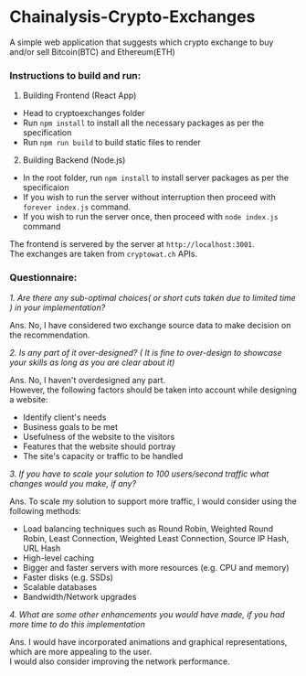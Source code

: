 # Chainalysis-Crypto-Exchanges
A simple web application that suggests which crypto exchange to buy and/or sell Bitcoin(BTC) and Ethereum(ETH)   

### Instructions to build and run:  

1. Building Frontend (React App)     
* Head to cryptoexchanges folder   
* Run `npm install` to install all the necessary packages as per the specification   
* Run `npm run build` to build static files to render   

2. Building Backend (Node.js)      
* In the root folder, run `npm install` to install server packages as per the specificaion   
* If you wish to run the server without interruption then proceed with `forever index.js` command.   
* If you wish to run the server once, then proceed with `node index.js` command   

The frontend is servered by the server at  `http://localhost:3001`.   
The exchanges are taken from `cryptowat.ch` APIs.

### Questionnaire:   
*1. Are there any sub-optimal choices( or short cuts taken due to limited time ) in your implementation?*    

Ans. No, I have considered two exchange source data to make decision on the recommendation. 

*2. Is any part of it over-designed? ( It is fine to over-design to showcase your skills as long as you are clear about it)*    

Ans. No, I haven't overdesigned any part.    
However, the following factors should be taken into account while designing a website:    
* Identify client's needs
* Business goals to be met
* Usefulness of the website to the visitors
* Features that the website should portray
* The site's capacity or traffic to be handled

*3. If you have to scale your solution to 100 users/second traffic what changes would you make, if any?*    

Ans. To scale my solution to support more traffic, I would consider using the following methods:   
* Load balancing techniques such as Round Robin, Weighted Round Robin, Least Connection, Weighted Least Connection, Source IP Hash, URL Hash
* High-level caching
* Bigger and faster servers with more resources (e.g. CPU and memory)
* Faster disks (e.g. SSDs)
* Scalable databases
* Bandwidth/Network upgrades

*4. What are some other enhancements you would have made, if you had more time to do this implementation*     

Ans. I would have incorporated animations and graphical representations, which are more appealing to the user.    
I would also consider improving the network performance.

